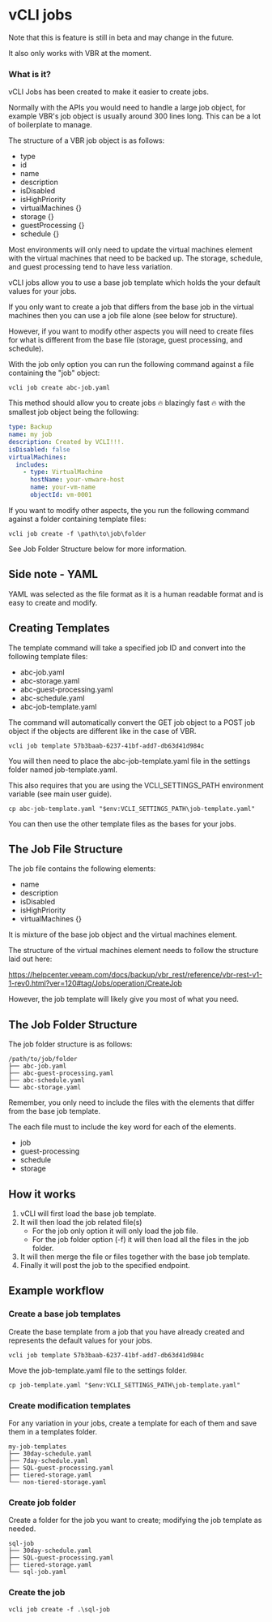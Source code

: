 # vCLI jobs

Note that this is feature is still in beta and may change in the future.

It also only works with VBR at the moment.

### What is it?

vCLI Jobs has been created to make it easier to create jobs.

Normally with the APIs you would need to handle a large job object, for example VBR's job object is usually around 300 lines long. This can be a lot of boilerplate to manage.

The structure of a VBR job object is as follows:

- type
- id
- name
- description
- isDisabled
- isHighPriority
- virtualMachines {}
- storage {}
- guestProcessing {}
- schedule {}

Most environments will only need to update the virtual machines element with the virtual machines that need to be backed up. The storage, schedule, and guest processing tend to have less variation.

vCLI jobs allow you to use a base job template which holds the your default values for your jobs.

If you only want to create a job that differs from the base job in the virtual machines then you can use a job file alone (see below for structure).

However, if you want to modify other aspects you will need to create files for what is different from the base file (storage, guest processing, and schedule).

With the job only option you can run the following command against a file containing the "job" object:

```
vcli job create abc-job.yaml
```

This method should allow you to create jobs 🔥 blazingly fast 🔥 with the smallest job object being the following:

```yaml
type: Backup
name: my job
description: Created by VCLI!!!.
isDisabled: false
virtualMachines:
  includes:
    - type: VirtualMachine
      hostName: your-vmware-host
      name: your-vm-name
      objectId: vm-0001
```

If you want to modify other aspects, the you run the following command against a folder containing template files:

```
vcli job create -f \path\to\job\folder
```

See Job Folder Structure below for more information.

## Side note - YAML

YAML was selected as the file format as it is a human readable format and is easy to create and modify.

## Creating Templates

The template command will take a specified job ID and convert into the following template files:

- abc-job.yaml
- abc-storage.yaml
- abc-guest-processing.yaml
- abc-schedule.yaml
- abc-job-template.yaml

The command will automatically convert the GET job object to a POST job object if the objects are different like in the case of VBR.

```windows
vcli job template 57b3baab-6237-41bf-add7-db63d41d984c
```

You will then need to place the abc-job-template.yaml file in the settings folder named job-template.yaml.

This also requires that you are using the VCLI_SETTINGS_PATH environment variable (see main user guide).

```windows
cp abc-job-template.yaml "$env:VCLI_SETTINGS_PATH\job-template.yaml"
```

You can then use the other template files as the bases for your jobs.

## The Job File Structure

The job file contains the following elements:

- name
- description
- isDisabled
- isHighPriority
- virtualMachines {}

It is mixture of the base job object and the virtual machines element.

The structure of the virtual machines element needs to follow the structure laid out here:

https://helpcenter.veeam.com/docs/backup/vbr_rest/reference/vbr-rest-v1-1-rev0.html?ver=120#tag/Jobs/operation/CreateJob

However, the job template will likely give you most of what you need.

## The Job Folder Structure

The job folder structure is as follows:

```
/path/to/job/folder
├── abc-job.yaml
├── abc-guest-processing.yaml
├── abc-schedule.yaml
└── abc-storage.yaml
```

Remember, you only need to include the files with the elements that differ from the base job template.

The each file must to include the key word for each of the elements.

- job
- guest-processing
- schedule
- storage

## How it works

1. vCLI will first load the base job template.
2. It will then load the job related file(s)
   - For the job only option it will only load the job file.
   - For the job folder option (-f) it will then load all the files in the job folder.
3. It will then merge the file or files together with the base job template.
4. Finally it will post the job to the specified endpoint.

## Example workflow

### Create a base job templates

Create the base template from a job that you have already created and represents the default values for your jobs.

```
vcli job template 57b3baab-6237-41bf-add7-db63d41d984c
```

Move the job-template.yaml file to the settings folder.

```
cp job-template.yaml "$env:VCLI_SETTINGS_PATH\job-template.yaml"
```

### Create modification templates

For any variation in your jobs, create a template for each of them and save them in a templates folder.

```
my-job-templates
├── 30day-schedule.yaml
├── 7day-schedule.yaml
├── SQL-guest-processing.yaml
├── tiered-storage.yaml
└── non-tiered-storage.yaml
```

### Create job folder

Create a folder for the job you want to create; modifying the job template as needed.

```
sql-job
├── 30day-schedule.yaml
├── SQL-guest-processing.yaml
├── tiered-storage.yaml
└── sql-job.yaml
```

### Create the job

```
vcli job create -f .\sql-job
```

